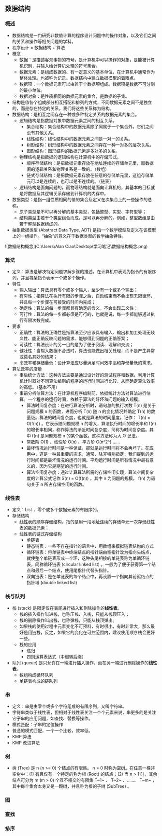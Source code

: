 ## 数据结构

### 概述

- 数据结构是一门研究非数值计算的程序设计问题中的操作对象，以及它们之间的关系和操作等相关问题的学科。
- 程序设计 = 数据结构 + 算法
- 概念
  - 数据：是描述客观事物的符号，是计算机中可以操作的对象，是能被计算机识别，并输入给计算机处理的符号集合。
  - 数据元素：是组成数据的、有一定意义的基本单位，在计算机中通常作为整体处理。也被称为记录。数据结构中建立数据模型的着眼点。
  - 数据项：一个数据元素可以由若干个数据项组成。数据项是数据不可分割的最小单位。
  - 数据对象：是性质相同的数据元素的集合，是数据的子集。
- 结构是值各个组成部分相互搭配和排列的方式，不同数据元素之间不是独立的，而是存在特定的关系，我们将这些关系称为结构。
- 数据结构：是相互之间存在一种或多种特定关系的数据元素的集合。
  - 逻辑结构是指数据对象中数据元素之间的相互关系。
    - 集合结构：集合结构中的数据元素除了同属于一个集合外，它们之间没有其他关系。
    - 线性结构：线性结构中的数据元素之间是一对一的关系。
    - 树形结构：树形结构中的数据元素之间存在一种一对多的层次关系。
    - 图形结构：图形结构的数据元素是多对多的关系。
  - 物理结构是指数据的逻辑结构在计算机中的存储形式。
    - 顺序存储结构：是把数据元素存放在地址连续的存储单元里，器数据间的逻辑关系和物理关系是一致的。（数组）
    - 链式存储结构：是把数据元素存放在任意的存储单元里，这组存储单元可以是连续的，也可以是不连续的。（链表）
  - 逻辑结构是面向问题的，而物理结构就是面向计算机的，其基本的目标就是将数据及其逻辑关系存储到计算机的内存中。
- 数据类型：是指一组性质相同的值的集合及定义在次集合上的一些操作的总称。
  - 原子类型是不可以再分解的基本类型，包括整型、实型、字符型等；
  - 结构类型由若干个类型组合而成，是可以再分解的。例如，整型数组是由若干整型数据组成的。
- 抽象数据类型 (Abstract Data Type, ADT) 是指一个数学模型及定义在该模型上的一组操作。“抽象”的意义在于数据类型的数学抽象特性。

![数据结构概念](C:\Users\Alan Ciao\Desktop\学习笔记\数据结构概念.png)

### 算法

- 定义：算法是解决特定问题求解步骤的描述，在计算机中表现为指令的有限序列，并且每条指令表示一个或多个操作。
- 特性
  - 输入输出：算法具有零个或多个输入，至少有一个或多个输出；
  - 有穷性：指算法在执行有限的步骤之后，自动结束而不会出现无限循环，并且每一个步骤在可接受的时间内完成；
  - 确定性：算法的每一步骤都具有确定的含义，不会出现二义性；
  - 可行性：算法的每一步都必须是可行的，也就是说，每一步都能够通过执行有限次数完成。
- 要求
  - 正确性：算法的正确性是指算法至少应该具有输入、输出和加工处理无歧义性、能正确反映问题的需求、能够得到问题的正确答案；
  - 可读性：算法设计的另一目的是为了便于阅读、理解和交流；
  - 健壮性：当输入数据不合法时，算法也能做出相关处理，而不是产生异常或莫名其妙的结果；
  - 高效率和存储量低：设计算法应尽量满足时间效率高和存储量低的需求。
- 算法效率的度量
  - 事后统计方法：这种方法主要是通过设计好的测试程序和数据，利用计算机计时器对不同算法编制的程序的运行时间进行比较，从而确定算法效率的高低。（基本不用）
  - 事前分析估算方法：在计算机程序编制前，依据统计方法对算法进行估算。一个程序的运行时间，依赖于算法的好坏和问题的输入规模。
    - 算法时间复杂度：在进行算法分析时，语句总的执行次数 T(n) 是关于问题规模 n 的函数，进而分析 T(n) 随 n 的变化情况并确定 T(n) 的数量级。算法的时间复杂度，也就是算法的时间量度，记作： T(n) = O(f(n)) 。它表示随问题规模 n 的增大，算法执行时间的增长率和 f(n) 的增长率相同，称作算法的渐近时间复杂度，简称为时间复杂度。其中 f(n) 是问题规模 n 的某个函数。这种方法称为大 O 记法。
    - 常数阶 O(1) 、线性阶 O(n) 、平方阶 O(n^2^) ……
    - 最坏情况运行时间是一种保证，那就是运行时间将不会再坏了。在应用中，这是一种最重要的需求，通常，除非特别指定，我们提到的运行时间都是最坏情况的运行时间。平均运行时间是所有情况中最有意义的，因为它是期望的运行时间。
    - 算法空间复杂度：通过计算算法所需的存储空间实现，算法空间复杂度的计算公式记作 S(n) = O(f(n)) ，其中 n 为问题的规模， f(n) 为语句关于 n 所占存储空间的函数。

### 线性表

- 定义：List ，零个或多个数据元素的有限序列。
- 存储结构
  - 线性表的顺序存储结构，指的是用一段地址连续的存储单元一次存储线性表的数据元素；
  - 线性表的链式存储结构
    - 单链表
    - 静态链表：一些不存在指针的语言中，用数组来模拟链表结构的方式
    - 循环链表：将单链表中终端结点的指针端由空指针改为指向头结点，就使整个单链表形成一个环，这种头尾相接的单链表称为单循环链表，简称循环链表 (circular linked list) 。一般为了便于获得第一个结点和最后一个结点，使用尾指针代替头指针。
    - 双向链表：是在单链表的每个结点中，再设置一个指向其前驱结点的指针域 (double linked list)

### 栈与队列

- 栈 (stack) 是限定仅在表尾进行插入和删除操作的**线性表**。
  - 栈的插入操作叫进栈，也称压栈、入栈，只能从栈顶压入；
  - 栈的删除操作叫出栈，也称弹栈，只能从栈顶弹出。
  - 如果栈的使用过程中元素变化不可预料，有时很小，有时非常大，那么最好是用链栈，反之，如果它的变化在可控范围内，建议使用顺序栈会更好一些。
  - 栈的应用
    - 递归
    - 四则运算表达式（中缀转后缀）
- 队列 (queue) 是只允许在一端进行插入操作，而在另一端进行删除操作的**线性表**。
  - 数组构成循环队列
  - 单链表构成的链队列

### 串

- 定义：串是由零个或多个字符组成的有限序列，又叫字符串。
- 字符串类似于线性表，但相对于线性表关注一个个元素来说，串更多的是关注它子串的应用问题，如查找、替换等操作。
-  模式匹配：子串的定位操作
  - 普通的模式匹配，一个一个比较，效率低。
  - KMP 算法
  - KMP 改进算法

### 树

- 树 (Tree) 是 n (n >= 0) 个结点的有限集。 n = 0 时称为空树。在任意一棵非空树中：(1) 有且仅有一个特定的称为根 (Root) 的结点；(2) 当 n > 1 时，其余结点可分为 m (m > 0) 个互不相交的有限集 T~1~ 、 T~2~ 、……、 T~m~ ，其中每个集合本身又是一颗树，并且称为根的子树 (SubTree) 。

### 图



### 查找



### 排序




